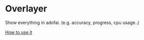 # Overlayer

Show everything in adofai. (e.g. accuracy, progress, cpu usage..)

[How to use it](https://overlayer.info)
